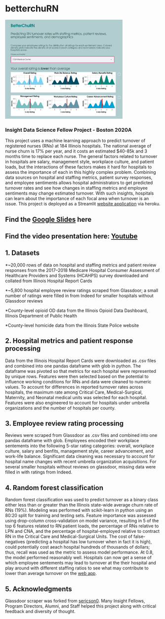 # betterchuRN
<img src="./BetterChuRN.png" width="380" height="320">

### Insight Data Science Fellow Project - Boston 2020A

This project uses a machine learning approach to predict turnover of registered nurses (RNs) at 184 Illinois hospitals. The national average of nurse churn is 17% per year, and it costs an estimated $40-85k and 3 months time to replace each nurse. The general factors related to turnover in hospitals are salary, management style, workplace culture, and patient loads, but the interactions of these factors makes it hard for hospitals to assess the importance of each in this highly complex problem. Combining data sources on hospital and staffing metrics, patient survey responses, and employee sentiments allows hospital administrators to  get predicted turnover rates and see how changes in staffing metrics and employee sentiments may change estimated turnover. With such insights, hospitals can learn about the importance of each focal area when turnover is an issue. This project is deployed as a Streamlit [website application](https://betterchurn.herokuapp.com/) via heroku.

## Find the [Google Slides](https://docs.google.com/presentation/d/1XWQbYWrzteFhFQSKFu5P-vBQcPRcqbblWbDedggTtMs/edit?usp=sharing) here
## Find the video presentation here: [Youtube](https://youtu.be/K8voTlw3_as) 

## 1. Datasets

*~20,000 rows of data on hospital and staffing metrics and patient review responses from the 2017⁠–⁠2018 Medicare Hospital Consumer Assessment of Healthcare Providers and Systems (HCAHPS) survey downloaded and collated from Illinois Hospital Report Cards

*~5,800 hospital employee review ratings scraped from Glassdoor; a small number of ratings were filled in from Indeed for       smaller hospitals without Glassdoor reviews

*County-level opioid OD data from the Illinois Opioid Data Dashboard, Illinois Department of Public Health

*County-level homicide data from the Illinois State Police website

## 2. Hospital metrics and patient response processing

Data from the Illinois Hospital Report Cards were downloaded as .csv files and combined into one pandas dataframe with glob in python. The dataframe was pivoted so that metrics for each hospital were represented by unique rows. Features were then selected based on the potential to influence working conditions for RNs and data were cleaned to numeric values. To account for differences in reported turnover rates across hospitals, the maximum rate among Critical Care, Medical-Surgical, Maternity, and Neonatal medical units was selected for each hospital. Features were also engineered to account for hospitals under umbrella organizations and the number of hospitals per county. 

## 3. Employee review rating processing

Reviews were scraped from Glassdoor as .csv files and combined into one pandas dataframe with glob. Employees encoded their workplace sentements into the following 5-star rating categories: overall, workplace culture, salary and benfits, management style, career advancement, and work-life balance. Significant data cleaning was necessary to account for hospital name changes with recent umbrella organization acquisitions. For several smaller hospitals without reviews on glassdoor, missing data were filled in with ratings from Indeed.

## 4. Random forest classification

Random forest classification was used to predict turnover as a binary class either less than or greater than the Illinois state-wide average churn rate of RNs (19%). Modeling was performed with scikit-learn in python using an 80:20 split for training and testing sets. Feature importance was assessed using drop-column cross-validation on model variance, resulting in 5 of the top 6 features related to RN patient loads, the percentage of RNs relative to LPN and CNA, and the percentage of hospital-employed relative to contract RN in the Critical Care and Medical-Surgical Units. The cost of false-negatives (predicting a hospital has low turnover when in fact it is high), could potentially cost aeach hospital hundreds of thousands of dollars; thus, recall was used as the metric to assess model performance. At 0.8, the model performed reasonably well. Hospitals can now get a sense of which employee sentements may lead to turnover at the their hospital and play around with different staffing ratios to see what may contribute to lower than average turnover on the [web app](https://betterchurn.herokuapp.com/).

## 5. Acknowledgments

Glassdoor scraper was forked from [sericson0](https://github.com/sericson0).
Many Insight Fellows, Program Directors, Alumni, and Staff helped this project along with critical feedback and diversity of thought.
